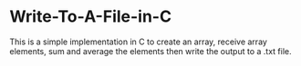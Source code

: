 # Write-To-A-File-in-C
This is a simple implementation in C to create an array, receive array elements, sum and average the elements then write the output to a .txt file.
